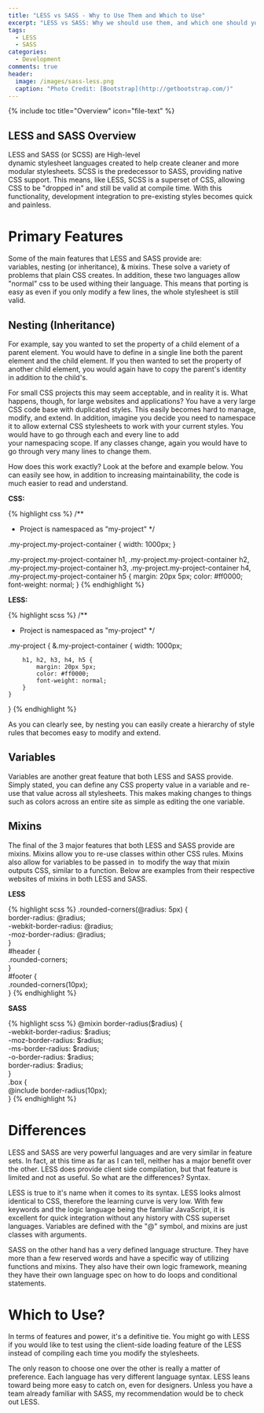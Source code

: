 ```yaml
---
title: "LESS vs SASS - Why to Use Them and Which to Use"
excerpt: "LESS vs SASS: Why we should use them, and which one should you use?"
tags: 
  - LESS
  - SASS
categories:
  - Development
comments: true
header:
  image: /images/sass-less.png
  caption: "Photo Credit: [Bootstrap](http://getbootstrap.com/)"
---
```


{% include toc title="Overview" icon="file-text" %}

## LESS and SASS Overview

LESS and SASS (or SCSS) are High-level dynamic stylesheet languages created to help create cleaner and more modular stylesheets. SCSS is the predecessor to SASS, providing native CSS support. This means, like LESS, SCSS is a superset of CSS, allowing CSS to be "dropped in" and still be valid at compile time. With this functionality, development integration to pre-existing styles becomes quick and painless.


# Primary Features

Some of the main features that LESS and SASS provide are: variables, nesting (or inheritance), & mixins. These solve a variety of problems that plain CSS creates. In addition, these two languages allow "normal" css to be used withing their language. This means that porting is easy as even if you only modify a few lines, the whole stylesheet is still valid.

## Nesting (Inheritance)

For example, say you wanted to set the property of a child element of a parent element. You would have to define in a single line both the parent element and the child element. If you then wanted to set the property of another child element, you would again have to copy the parent's identity in addition to the child's.

For small CSS projects this may seem acceptable, and in reality it is. What happens, though, for large websites and applications? You have a very large CSS code base with duplicated styles. This easily becomes hard to manage, modify, and extend. In addition, imagine you decide you need to namespace it to allow external CSS stylesheets to work with your current styles. You would have to go through each and every line to add your namespacing scope. If any classes change, again you would have to go through very many lines to change them.

How does this work exactly? Look at the before and example below. You can easily see how, in addition to increasing maintainability, the code is much easier to read and understand.

<div></div>

**CSS:**

{% highlight css %}
/**
 *  Project is namespaced as "my-project"
 */

.my-project.my-project-container { 
    width: 1000px;
}

.my-project.my-project-container h1,
.my-project.my-project-container h2,
.my-project.my-project-container h3,
.my-project.my-project-container h4,
.my-project.my-project-container h5 {
   margin: 20px 5px;
   color: #ff0000;
   font-weight: normal;
}
{% endhighlight %}


**LESS:**

{% highlight scss %}
/**
 *  Project is namespaced as "my-project"
 */

.my-project { 
    &.my-project-container {
        width: 1000px;

        h1, h2, h3, h4, h5 {
            margin: 20px 5px;
            color: #ff0000;
            font-weight: normal;
        }
    }
}
{% endhighlight %}

As you can clearly see, by nesting you can easily create a hierarchy of style rules that becomes easy to modify and extend.

## Variables

Variables are another great feature that both LESS and SASS provide. Simply stated, you can define any CSS property value in a variable and re-use that value across all stylesheets. This makes making changes to things such as colors across an entire site as simple as editing the one variable.

## Mixins

The final of the 3 major features that both LESS and SASS provide are mixins. Mixins allow you to re-use classes within other CSS rules. Mixins also allow for variables to be passed in  to modify the way that mixin outputs CSS, similar to a function. Below are examples from their respective websites of mixins in both LESS and SASS.

<div></div>

**LESS**

{% highlight scss %}
.rounded-corners(@radius: 5px) {  
    border-radius: @radius;  
    -webkit-border-radius: @radius;  
    -moz-border-radius: @radius;  
}  
#header {  
    .rounded-corners;  
}  
#footer {  
    .rounded-corners(10px);  
}
{% endhighlight %}

**SASS**

{% highlight scss %}
@mixin border-radius($radius) {  
    -webkit-border-radius: $radius;  
    -moz-border-radius: $radius;  
    -ms-border-radius: $radius;  
    -o-border-radius: $radius;  
    border-radius: $radius;  
}  
.box {  
    @include border-radius(10px);  
}
{% endhighlight %}

# Differences

LESS and SASS are very powerful languages and are very similar in feature sets. In fact, at this time as far as I can tell, neither has a major benefit over the other. LESS does provide client side compilation, but that feature is limited and not as useful. So what are the differences? Syntax.

LESS is true to it's name when it comes to its syntax. LESS looks almost identical to CSS, therefore the learning curve is very low. With few keywords and the logic language being the familiar JavaScript, it is excellent for quick integration without any history with CSS superset languages. Variables are defined with the "@" symbol, and mixins are just classes with arguments.

SASS on the other hand has a very defined language structure. They have more than a few reserved words and have a specific way of utilizing functions and mixins. They also have their own logic framework, meaning they have their own language spec on how to do loops and conditional statements.

# Which to Use?

In terms of features and power, it's a definitive tie. You might go with LESS if you would like to test using the client-side loading feature of the LESS instead of compiling each time you modify the stylesheets.

The only reason to choose one over the other is really a matter of preference. Each language has very different language syntax. LESS leans toward being more easy to catch on, even for designers. Unless you have a team already familiar with SASS, my recommendation would be to check out LESS.